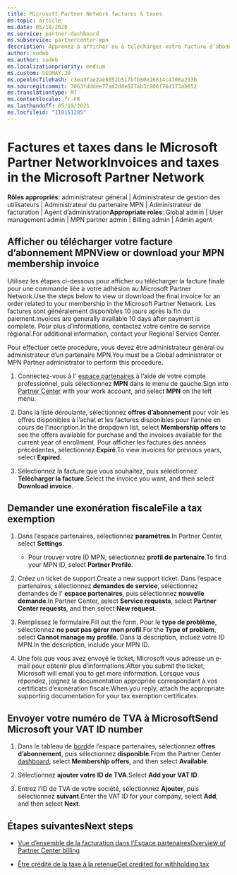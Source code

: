 ```yaml
---
title: Microsoft Partner Network factures & taxes
ms.topic: article
ms.date: 05/18/2020
ms.service: partner-dashboard
ms.subservice: partnercenter-mpn
description: Apprenez à afficher ou à télécharger votre facture d’abonnement MPN, à effectuer un fichier pour l’exemption de taxe et à envoyer votre numéro d’identification de T.V.A. à Microsoft.
author: sodeb
ms.author: sodeb
ms.localizationpriority: medium
ms.custom: SEOMAY.20
ms.openlocfilehash: c3ea3fae2ae8052b517bfb80e16614c4708a253b
ms.sourcegitcommit: 7063fdddee77ad2d8e627ab3c806f76d173ab652
ms.translationtype: MT
ms.contentlocale: fr-FR
ms.lasthandoff: 05/19/2021
ms.locfileid: "110151285"
---
```

# <a name="invoices-and-taxes-in-the-microsoft-partner-network"></a><span data-ttu-id="5ef01-103">Factures et taxes dans le Microsoft Partner Network</span><span class="sxs-lookup"><span data-stu-id="5ef01-103">Invoices and taxes in the Microsoft Partner Network</span></span>

<span data-ttu-id="5ef01-104">**Rôles appropriés**: administrateur général | Administrateur de gestion des utilisateurs | Administrateur du partenaire MPN | Administrateur de facturation | Agent d’administration</span><span class="sxs-lookup"><span data-stu-id="5ef01-104">**Appropriate roles**: Global admin | User management admin | MPN partner admin | Billing admin | Admin agent</span></span>

## <a name="view-or-download-your-mpn-membership-invoice"></a><span data-ttu-id="5ef01-105">Afficher ou télécharger votre facture d’abonnement MPN</span><span class="sxs-lookup"><span data-stu-id="5ef01-105">View or download your MPN membership invoice</span></span>

<span data-ttu-id="5ef01-106">Utilisez les étapes ci-dessous pour afficher ou télécharger la facture finale pour une commande liée à votre adhésion au Microsoft Partner Network.</span><span class="sxs-lookup"><span data-stu-id="5ef01-106">Use the steps below to view or download the final invoice for an order related to your membership in the Microsoft Partner Network.</span></span> <span data-ttu-id="5ef01-107">Les factures sont généralement disponibles 10 jours après la fin du paiement.</span><span class="sxs-lookup"><span data-stu-id="5ef01-107">Invoices are generally available 10 days after payment is complete.</span></span> <span data-ttu-id="5ef01-108">Pour plus d’informations, contactez votre centre de service régional.</span><span class="sxs-lookup"><span data-stu-id="5ef01-108">For additional information, contact your Regional Service Center.</span></span>  

<span data-ttu-id="5ef01-109">Pour effectuer cette procédure, vous devez être administrateur général ou administrateur d’un partenaire MPN.</span><span class="sxs-lookup"><span data-stu-id="5ef01-109">You must be a Global administrator or MPN Partner administrator to perform this procedure.</span></span> 

1.  <span data-ttu-id="5ef01-110">Connectez-vous à l' [espace partenaires](https://partner.microsoft.com/dashboard/home) à l’aide de votre compte professionnel, puis sélectionnez **MPN** dans le menu de gauche.</span><span class="sxs-lookup"><span data-stu-id="5ef01-110">Sign into [Partner Center](https://partner.microsoft.com/dashboard/home) with your work account, and select **MPN** on the left menu.</span></span>

4.  <span data-ttu-id="5ef01-111">Dans la liste déroulante, sélectionnez **offres d’abonnement** pour voir les offres disponibles à l’achat et les factures disponibles pour l’année en cours de l’inscription.</span><span class="sxs-lookup"><span data-stu-id="5ef01-111">In the dropdown list, select **Membership offers** to see the offers available for purchase and the invoices available for the current year of enrollment.</span></span> <span data-ttu-id="5ef01-112">Pour afficher les factures des années précédentes, sélectionnez **Expiré**.</span><span class="sxs-lookup"><span data-stu-id="5ef01-112">To view invoices for previous years, select **Expired**.</span></span>

6.  <span data-ttu-id="5ef01-113">Sélectionnez la facture que vous souhaitez, puis sélectionnez **Télécharger la facture**.</span><span class="sxs-lookup"><span data-stu-id="5ef01-113">Select the invoice you want, and then select **Download invoice**.</span></span> 

## <a name="file-a-tax-exemption"></a><span data-ttu-id="5ef01-114">Demander une exonération fiscale</span><span class="sxs-lookup"><span data-stu-id="5ef01-114">File a tax exemption</span></span>

1.  <span data-ttu-id="5ef01-115">Dans l’espace partenaires, sélectionnez **paramètres**.</span><span class="sxs-lookup"><span data-stu-id="5ef01-115">In Partner Center, select **Settings**.</span></span>
    - <span data-ttu-id="5ef01-116">Pour trouver votre ID MPN, sélectionnez **profil de partenaire**.</span><span class="sxs-lookup"><span data-stu-id="5ef01-116">To find your MPN ID, select **Partner Profile**.</span></span>

2.  <span data-ttu-id="5ef01-117">Créez un ticket de support.</span><span class="sxs-lookup"><span data-stu-id="5ef01-117">Create a new support ticket.</span></span> <span data-ttu-id="5ef01-118">Dans l’espace partenaires, sélectionnez **demandes de service**, sélectionnez demandes de l' **espace partenaires**, puis sélectionnez **nouvelle demande**.</span><span class="sxs-lookup"><span data-stu-id="5ef01-118">In Partner Center, select **Service requests**, select **Partner Center requests**, and then select **New request**.</span></span>

3.  <span data-ttu-id="5ef01-119">Remplissez le formulaire.</span><span class="sxs-lookup"><span data-stu-id="5ef01-119">Fill out the form.</span></span> <span data-ttu-id="5ef01-120">Pour le **type de problème**, sélectionnez **ne peut pas gérer mon profil**.</span><span class="sxs-lookup"><span data-stu-id="5ef01-120">For the **Type of problem**, select **Cannot manage my profile**.</span></span> <span data-ttu-id="5ef01-121">Dans la description, incluez votre ID MPN.</span><span class="sxs-lookup"><span data-stu-id="5ef01-121">In the description, include your MPN ID.</span></span>

4.  <span data-ttu-id="5ef01-122">Une fois que vous avez envoyé le ticket, Microsoft vous adresse un e-mail pour obtenir plus d’informations.</span><span class="sxs-lookup"><span data-stu-id="5ef01-122">After you submit the ticket, Microsoft will email you to get more information.</span></span> <span data-ttu-id="5ef01-123">Lorsque vous répondez, joignez la documentation appropriée correspondant à vos certificats d’exonération fiscale.</span><span class="sxs-lookup"><span data-stu-id="5ef01-123">When you reply, attach the appropriate supporting documentation for your tax exemption certificates.</span></span>

## <a name="send-microsoft-your-vat-id-number"></a><span data-ttu-id="5ef01-124">Envoyer votre numéro de&nbsp;TVA à Microsoft</span><span class="sxs-lookup"><span data-stu-id="5ef01-124">Send Microsoft your VAT ID number</span></span>

1.  <span data-ttu-id="5ef01-125">Dans le tableau de [bord](https://partner.microsoft.com/dashboard/home)de l’espace partenaires, sélectionnez **offres d’abonnement**, puis sélectionnez **disponible**.</span><span class="sxs-lookup"><span data-stu-id="5ef01-125">From the Partner Center [dashboard](https://partner.microsoft.com/dashboard/home), select **Membership offers**, and then select **Available**.</span></span> 

2.  <span data-ttu-id="5ef01-126">Sélectionnez **ajouter votre ID de TVA**.</span><span class="sxs-lookup"><span data-stu-id="5ef01-126">Select **Add your VAT ID**.</span></span> 

3.  <span data-ttu-id="5ef01-127">Entrez l’ID de TVA de votre société, sélectionnez **Ajouter**, puis sélectionnez **suivant**.</span><span class="sxs-lookup"><span data-stu-id="5ef01-127">Enter the VAT ID for your company, select **Add**, and then select **Next**.</span></span> 

## <a name="next-steps"></a><span data-ttu-id="5ef01-128">Étapes suivantes</span><span class="sxs-lookup"><span data-stu-id="5ef01-128">Next steps</span></span>

- [<span data-ttu-id="5ef01-129">Vue d’ensemble de la facturation dans l’Espace partenaires</span><span class="sxs-lookup"><span data-stu-id="5ef01-129">Overview of Partner Center billing</span></span>](billing-basics.md)

- [<span data-ttu-id="5ef01-130">Être crédité de la taxe à la retenue</span><span class="sxs-lookup"><span data-stu-id="5ef01-130">Get credited for withholding tax</span></span>](withholding-tax-credit-form.md)